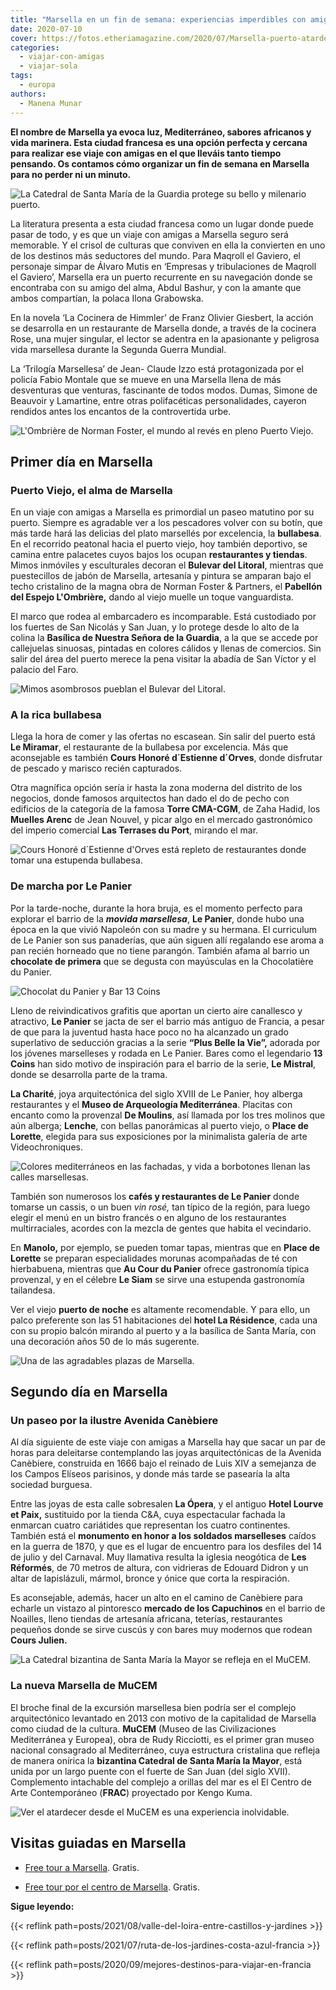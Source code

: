 ```yaml
---
title: "Marsella en un fin de semana: experiencias imperdibles con amigas"
date: 2020-07-10
cover: https://fotos.etheriamagazine.com/2020/07/Marsella-puerto-atardecer.jpg
categories: 
  - viajar-con-amigas
  - viajar-sola
tags: 
  - europa
authors: 
  - Manena Munar
---
```


**El nombre de Marsella ya evoca luz, Mediterráneo, sabores africanos y vida marinera. 
Esta ciudad francesa es una opción perfecta y cercana para realizar ese viaje con amigas 
en el que lleváis tanto tiempo pensando. Os contamos cómo organizar un fin de semana en 
Marsella para no perder ni un minuto.** 

![La Catedral de Santa María de la Guardia protege su bello y milenario puerto.](https://fotos.etheriamagazine.com/2020/06/Marsella-viaje-mujeres-etheria.jpg "La Catedral de Santa María de la Guardia protege su bello y milenario puerto. © Manena Munar")

La literatura presenta a esta ciudad francesa como un lugar donde puede pasar de todo, y 
es que un viaje con amigas a Marsella seguro será memorable. Y el crisol de culturas que 
conviven en ella la convierten en uno de los destinos más seductores del mundo. Para 
Maqroll el Gaviero, el personaje simpar de Álvaro Mutis en ‘Empresas y tribulaciones de 
Maqroll el Gaviero’, Marsella era un puerto recurrente en su navegación donde se 
encontraba con su amigo del alma, Abdul Bashur, y con la amante que ambos compartían, la 
polaca Ilona Grabowska. 

En la novela ‘La Cocinera de Himmler’ de Franz Olivier Giesbert, la acción se desarrolla 
en un restaurante de Marsella donde, a través de la cocinera Rose, una mujer singular, 
el lector se adentra en la apasionante y peligrosa vida marsellesa durante la Segunda 
Guerra Mundial. 

La ‘Trilogía Marsellesa’ de Jean- Claude Izzo está protagonizada por el policía Fabio 
Montale que se mueve en una Marsella llena de más desventuras que venturas, fascinante 
de todos modos. Dumas, Simone de Beauvoir y Lamartine, entre otras polifacéticas 
personalidades, cayeron rendidos antes los encantos de la controvertida urbe. 

![L'Ombrière de Norman Foster, el mundo al revés en pleno Puerto Viejo.](https://fotos.etheriamagazine.com/2020/06/marsella-espejo-ombiere-foster.jpg "L'Ombrière de Norman Foster, el mundo al revés en pleno Puerto Viejo. © M. Munar")

## Primer día en Marsella

### Puerto Viejo, el alma de Marsella

En un viaje con amigas a Marsella es primordial un paseo matutino por su puerto. Siempre 
es agradable ver a los pescadores volver con su botín, que más tarde hará las delicias 
del plato marsellés por excelencia, la **bullabesa**. En el recorrido peatonal hacia el 
puerto viejo, hoy también deportivo, se camina entre palacetes cuyos bajos los ocupan 
**restaurantes y tiendas**. Mimos inmóviles y esculturales decoran el **Bulevar del 
Litoral**, mientras que puestecillos de jabón de Marsella, artesanía y pintura se 
amparan bajo el techo cristalino de la magna obra de Norman Foster & Partners, el 
**Pabellón del Espejo L'Ombrière,** dando al viejo muelle un toque vanguardista. 

El marco que rodea al embarcadero es incomparable. Está custodiado por los fuertes de 
San Nicolás y San Juan, y lo protege desde lo alto de la colina la **Basílica de Nuestra 
Señora de la Guardia**, a la que se accede por callejuelas sinuosas, pintadas en colores 
cálidos y llenas de comercios. Sin salir del área del puerto merece la pena visitar la 
abadía de San Víctor y el palacio del Faro. 

![Mimos asombrosos pueblan el Bulevar del Litoral.](https://fotos.etheriamagazine.com/2020/06/viaje-marsella-mimos.jpg "Mimos asombrosos pueblan el Bulevar del Litoral. © M. Munar")

### A la rica bullabesa

Llega la hora de comer y las ofertas no escasean. Sin salir del puerto está **Le 
Miramar**, el restaurante de la bullabesa por excelencia. Más que aconsejable es también 
**Cours Honoré d´Estienne d´Orves**, donde disfrutar de pescado y marisco recién 
capturados. 

Otra magnífica opción sería ir hasta la zona moderna del distrito de los negocios, donde 
famosos arquitectos han dado el do de pecho con edificios de la categoría de la famosa 
**Torre CMA-CGM**, de Zaha Hadid, los **Muelles Arenc** de Jean Nouvel, y picar algo en 
el mercado gastronómico del imperio comercial **Las Terrases du Port**, mirando el mar. 

![Cours Honoré d´Estienne d'Orves está repleto de restaurantes donde tomar una estupenda bullabesa.](https://fotos.etheriamagazine.com/2020/06/bares-marsella.jpg "Cours Honoré d´Estienne d'Orves está repleto de restaurantes donde tomar una estupenda bullabesa. © M. Munar")

### De marcha por Le Panier

Por la tarde-noche, durante la hora bruja, es el momento perfecto para explorar el 
barrio de la **_movida marsellesa_**, **Le Panier**, donde hubo una época en la que 
vivió Napoleón con su madre y su hermana. El curriculum de Le Panier son sus panaderías, 
que aún siguen allí regalando ese aroma a pan recién horneado que no tiene parangón. 
También afama al barrio un **chocolate de primera** que se degusta con mayúsculas en la 
Chocolatière du Panier. 

![Chocolat du Panier y Bar 13 Coins](https://fotos.etheriamagazine.com/2020/06/viaje-marsella-panier.jpg "Chocolat du Panier y Bar 13 Coins. © M. Munar")

Lleno de reivindicativos grafitis que aportan un cierto aire canallesco y atractivo, 
**Le Panier** se jacta de ser el barrio más antiguo de Francia, a pesar de que para la 
juventud hasta hace poco no ha alcanzado un grado superlativo de seducción gracias a la 
serie **“Plus Belle la Vie”,** adorada por los jóvenes marselleses y rodada en Le 
Panier. Bares como el legendario **13 Coins** han sido motivo de inspiración para el 
barrio de la serie, **Le Mistral**, donde se desarrolla parte de la trama. 

**La Charité**, joya arquitectónica del siglo XVIII de Le Panier, hoy alberga 
restaurantes y el **Museo de Arqueología Mediterránea**. Placitas con encanto como la 
provenzal **De Moulins**, así llamada por los tres molinos que aún alberga; **Lenche**, 
con bellas panorámicas al puerto viejo, o **Place de Lorette**, elegida para sus 
exposiciones por la minimalista galería de arte Videochroniques. 

![Colores mediterráneos en las fachadas, y vida a borbotones llenan las calles marsellesas.](https://fotos.etheriamagazine.com/2020/06/viaje-calles-marsella.jpg "Colores mediterráneos en las fachadas, y vida a borbotones llenan las calles marsellesas. © M. Munar")

También son numerosos los **cafés y restaurantes de Le Panier** donde tomarse un cassis, 
o un buen _vin_ _rosé,_ tan típico de la región, para luego elegir el menú en un bistro 
francés o en alguno de los restaurantes multirraciales, acordes con la mezcla de gentes 
que habita el vecindario. 

En **Manolo,** por ejemplo, se pueden tomar tapas, mientras que en **Place de Lorette** 
se preparan especialidades morunas acompañadas de té con hierbabuena, mientras que **Au 
Cour du Panier** ofrece gastronomía típica provenzal, y en el célebre **Le Siam** se 
sirve una estupenda gastronomía tailandesa. 

Ver el viejo **puerto de noche** es altamente recomendable. Y para ello, un palco 
preferente son las 51 habitaciones del **hotel La Résidence**, cada una con su propio 
balcón mirando al puerto y a la basílica de Santa María, con una decoración años 50 de 
lo más sugerente. 

![Una de las agradables plazas de Marsella.](https://fotos.etheriamagazine.com/2020/06/marsella-verano.jpg "Una de las agradables plazas de Marsella. © M. Munar")

## Segundo día en Marsella

### Un paseo por la ilustre Avenida Canèbiere

Al día siguiente de este viaje con amigas a Marsella hay que sacar un par de horas para 
deleitarse contemplando las joyas arquitectónicas de la Avenida Canèbiere, construida en 
1666 bajo el reinado de Luis XIV a semejanza de los Campos Elíseos parisinos, y donde 
más tarde se pasearía la alta sociedad burguesa. 

Entre las joyas de esta calle sobresalen **La Ópera**, y el antiguo **Hotel Lourve et 
Paix,** sustituido por la tienda C&A, cuya espectacular fachada la enmarcan cuatro 
cariátides que representan los cuatro continentes. También está el **monumento en honor 
a los soldados marselleses** caídos en la guerra de 1870, y que es el lugar de encuentro 
para los desfiles del 14 de julio y del Carnaval. Muy llamativa resulta la iglesia 
neogótica de **Les Réformés**, de 70 metros de altura, con vidrieras de Edouard Didron y 
un altar de lapislázuli, mármol, bronce y ónice que corta la respiración. 

Es aconsejable, además, hacer un alto en el camino de Canèbiere para echarle un vistazo 
al pintoresco **mercado de los Capuchinos** en el barrio de Noailles, lleno tiendas de 
artesanía africana, teterías, restaurantes pequeños donde se sirve cuscús y con bares 
muy modernos que rodean **Cours Julien.** 

![La Catedral bizantina de Santa María la Mayor se refleja en el MuCEM.](https://fotos.etheriamagazine.com/2020/06/catedral-marsella-mucem.jpg "La Catedral bizantina de Santa María la Mayor se refleja en el MuCEM. ©M. Munar")

### La nueva Marsella de MuCEM

El broche final de la excursión marsellesa bien podría ser el complejo arquitectónico 
levantado en 2013 con motivo de la capitalidad de Marsella como ciudad de la cultura. 
**MuCEM** (Museo de las Civilizaciones Mediterránea y Europea), obra de Rudy Ricciotti, 
es el primer gran museo nacional consagrado al Mediterráneo, cuya estructura cristalina 
que refleja de manera onírica la **bizantina Catedral de Santa María la Mayor**, está 
unida por un largo puente con el fuerte de San Juan (del siglo XVII). Complemento 
intachable del complejo a orillas del mar es el El Centro de Arte Contemporáneo 
(**FRAC**) proyectado por Kengo Kuma. 

![Ver el atardecer desde el MuCEM es una experiencia inolvidable.](https://fotos.etheriamagazine.com/2020/06/marsella-mucem.jpg "Ver el atardecer desde el MuCEM es una experiencia inolvidable. © M. Munar")

## Visitas guiadas en Marsella

- [Free tour a 
Marsella](https://www.civitatis.com/es/marsella/free-tour-marsella/?aid=10211). Gratis. 

- [Free tour por el centro de 
Marsella](https://www.civitatis.com/es/marsella/tour-centro-marsella/?aid=10211). 
Gratis. 

**Sigue leyendo:** 

{{< reflink path=posts/2021/08/valle-del-loira-entre-castillos-y-jardines >}} 

{{< reflink path=posts/2021/07/ruta-de-los-jardines-costa-azul-francia >}} 

{{< reflink path=posts/2020/09/mejores-destinos-para-viajar-en-francia >}}
